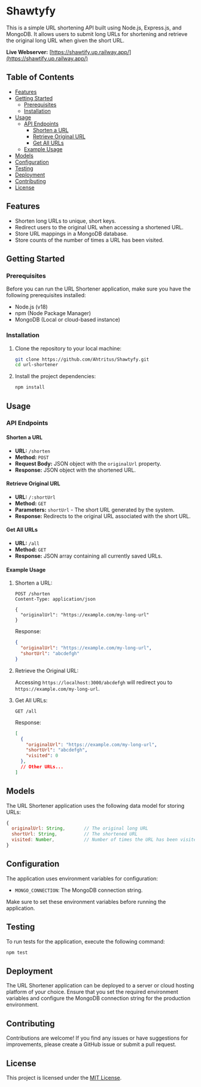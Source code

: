 # Shawtyfy

This is a simple URL shortening API built using Node.js, Express.js, and MongoDB. It allows users to submit long URLs for shortening and retrieve the original long URL when given the short URL.

**Live Webserver:** [https://shawtify.up.railway.app/](https://shawtify.up.railway.app/)

## Table of Contents

- [Features](#features)
- [Getting Started](#getting-started)
  - [Prerequisites](#prerequisites)
  - [Installation](#installation)
- [Usage](#usage)
  - [API Endpoints](#api-endpoints)
    - [Shorten a URL](#shorten-a-url)
    - [Retrieve Original URL](#retrieve-original-url)
    - [Get All URLs](#get-all-urls)
  - [Example Usage](#example-usage)
- [Models](#models)
- [Configuration](#configuration)
- [Testing](#testing)
- [Deployment](#deployment)
- [Contributing](#contributing)
- [License](#license)

## Features

- Shorten long URLs to unique, short keys.
- Redirect users to the original URL when accessing a shortened URL.
- Store URL mappings in a MongoDB database.
- Store counts of the number of times a URL has been visited.

## Getting Started

### Prerequisites

Before you can run the URL Shortener application, make sure you have the following prerequisites installed:

- Node.js (v18)
- npm (Node Package Manager)
- MongoDB (Local or cloud-based instance)

### Installation

1. Clone the repository to your local machine:

   ```bash
   git clone https://github.com/Ahtritus/Shawtyfy.git
   cd url-shortener
   ```

2. Install the project dependencies:

   ```bash
   npm install
   ```

## Usage

### API Endpoints

#### Shorten a URL

- **URL:** `/shorten`
- **Method:** `POST`
- **Request Body:** JSON object with the `originalUrl` property.
- **Response:** JSON object with the shortened URL.

#### Retrieve Original URL

- **URL:** `/:shortUrl`
- **Method:** `GET`
- **Parameters:** `shortUrl` - The short URL generated by the system.
- **Response:** Redirects to the original URL associated with the short URL.

#### Get All URLs

- **URL:** `/all`
- **Method:** `GET`
- **Response:** JSON array containing all currently saved URLs.

#### Example Usage

1. Shorten a URL:

   ```http
   POST /shorten
   Content-Type: application/json

   {
     "originalUrl": "https://example.com/my-long-url"
   }
   ```

   Response:

   ```json
   {
     "originalUrl": "https://example.com/my-long-url",
     "shortUrl": "abcdefgh"
   }
   ```

2. Retrieve the Original URL:

   Accessing `https://localhost:3000/abcdefgh` will redirect you to `https://example.com/my-long-url`.

3. Get All URLs:

   ```http
   GET /all
   ```

   Response:

   ```json
   [
     {
       "originalUrl": "https://example.com/my-long-url",
       "shortUrl": "abcdefgh",
       "visited": 0
     },
     // Other URLs...
   ]
   ```

## Models

The URL Shortener application uses the following data model for storing URLs:

```javascript
{
  originalUrl: String,       // The original long URL
  shortUrl: String,          // The shortened URL
  visited: Number,           // Number of times the URL has been visited
}
```

## Configuration

The application uses environment variables for configuration:

- `MONGO_CONNECTION`: The MongoDB connection string.

Make sure to set these environment variables before running the application.

## Testing

To run tests for the application, execute the following command:

```bash
npm test
```

## Deployment

The URL Shortener application can be deployed to a server or cloud hosting platform of your choice. Ensure that you set the required environment variables and configure the MongoDB connection string for the production environment.

## Contributing

Contributions are welcome! If you find any issues or have suggestions for improvements, please create a GitHub issue or submit a pull request.

## License

This project is licensed under the [MIT License](LICENSE).
